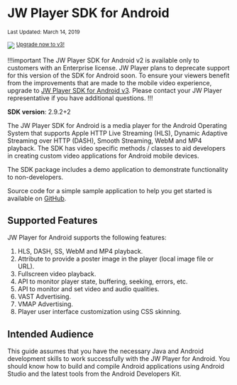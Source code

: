 # JW Player SDK for Android

<sup>Last Updated: March 14, 2019</sup>

<img src="https://img.shields.io/badge/%20-Android%20v2%20DEPRECATED-FFBA43.svg?logo=android&logoColor=gray"> <sup>[Upgrade now to v3!](https://developer.jwplayer.com/sdk/android/docs/developer-guide/index.html)</sup>

!!!important
The JW Player SDK for Android v2 is available only to customers with an Enterprise license. JW Player plans to deprecate support for this version of the SDK for Android soon. To ensure your viewers benefit from the improvements that are made to the mobile video experience, upgrade to [JW Player SDK for Android v3](https://developer.jwplayer.com/sdk/android/docs/developer-guide/index.html). Please contact your JW Player representative if you have additional questions.
!!!

<strong>SDK version</strong>: 2.9.2+2

The JW Player SDK for Android is a media player for the Android Operating System that supports Apple HTTP Live Streaming (HLS), Dynamic Adaptive Streaming over HTTP (DASH), Smooth Streaming, WebM and MP4 playback. The SDK has video specific methods / classes to aid developers in creating custom video applications for Android mobile devices.

The SDK package includes a demo application to demonstrate functionality to non-developers.

Source code for a simple sample application to help you get started is available on [GitHub](https://github.com/jwplayer/jwplayer-sdk-android-demo).

## Supported Features

JW Player for Android supports the following features:

1.	HLS, DASH, SS, WebM and MP4 playback.
2.	Attribute to provide a poster image in the player (local image file or URL).  
3.	Fullscreen video playback.
4.	API to monitor player state, buffering, seeking, errors, etc.  
5.	API to monitor and set video and audio qualities.
6.	VAST Advertising.
7.	VMAP Advertising.
8.	Player user interface customization using CSS skinning.

## Intended Audience

This guide assumes that you have the necessary Java and Android development skills to work successfully with the JW Player for Android. You should know how to build and compile Android applications using Android Studio and the latest tools from the Android Developers Kit.
